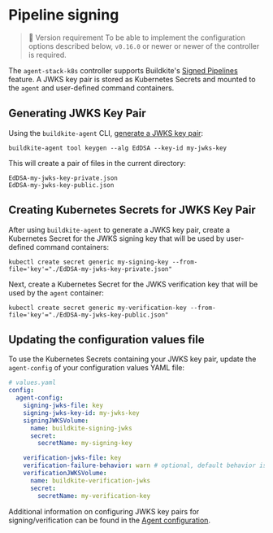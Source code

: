 # Pipeline signing

> 📘 Version requirement
> To be able to implement the configuration options described below, `v0.16.0` or newer or newer of the controller is required.

The `agent-stack-k8s` controller supports Buildkite's [Signed Pipelines](/docs/agent/v3/signed-pipelines) feature. A JWKS key pair is stored as Kubernetes Secrets and mounted to the `agent` and user-defined command containers.

## Generating JWKS Key Pair

Using the `buildkite-agent` CLI, [generate a JWKS key pair](https://buildkite.com/docs/agent/v3/signed-pipelines#self-managed-key-creation-step-1-generate-a-key-pair):

```shell
buildkite-agent tool keygen --alg EdDSA --key-id my-jwks-key
```

This will create a pair of files in the current directory:

```
EdDSA-my-jwks-key-private.json
EdDSA-my-jwks-key-public.json
```

## Creating Kubernetes Secrets for JWKS Key Pair

After using `buildkite-agent` to generate a JWKS key pair, create a Kubernetes Secret for the JWKS signing key that will be used by user-defined command containers:

```shell
kubectl create secret generic my-signing-key --from-file='key'="./EdDSA-my-jwks-key-private.json"
```

Next, create a Kubernetes Secret for the JWKS verification key that will be used by the `agent` container:

```shell
kubectl create secret generic my-verification-key --from-file='key'="./EdDSA-my-jwks-key-public.json"
```

## Updating the configuration values file

To use the Kubernetes Secrets containing your JWKS key pair, update the `agent-config` of your configuration values YAML file:

```yaml
# values.yaml
config:
  agent-config:
    signing-jwks-file: key
    signing-jwks-key-id: my-jwks-key
    signingJWKSVolume:
      name: buildkite-signing-jwks
      secret:
        secretName: my-signing-key

    verification-jwks-file: key
    verification-failure-behavior: warn # optional, default behavior is 'block'
    verificationJWKSVolume:
      name: buildkite-verification-jwks
      secret:
        secretName: my-verification-key
```

Additional information on configuring JWKS key pairs for signing/verification can be found in the [Agent configuration](docs/agent/v3/agent-stack-k8s/agent-configuration#pipeline-signing).
